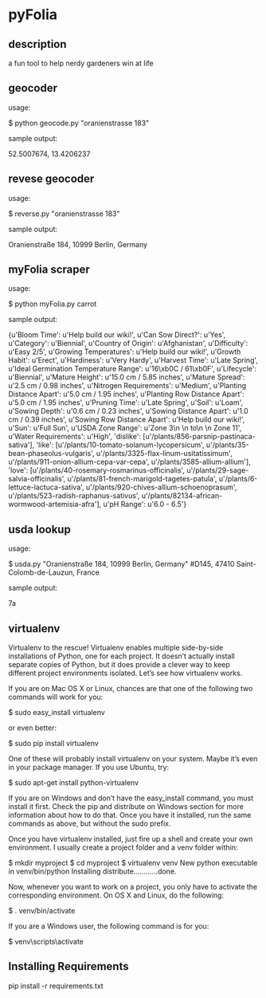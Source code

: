 pyFolia
=======

description
-----------
a fun tool to help nerdy gardeners win at life

geocoder
--------
usage:

$ python geocode.py "oranienstrasse 183"

sample output: 

52.5007674, 13.4206237

revese geocoder
---------------
usage:

$ reverse.py "oranienstrasse 183"

sample output: 

Oranienstraße 184, 10999 Berlin, Germany

myFolia scraper
---------------
usage:

$ python myFolia.py carrot

sample output:

{u'Bloom Time': u'Help build our wiki!',
 u'Can Sow Direct?': u'Yes',
 u'Category': u'Biennial',
 u'Country of Origin': u'Afghanistan',
 u'Difficulty': u'Easy 2/5',
 u'Growing Temperatures': u'Help build our wiki!',
 u'Growth Habit': u'Erect',
 u'Hardiness': u'Very Hardy',
 u'Harvest Time': u'Late Spring',
 u'Ideal Germination Temperature Range': u'16\xb0C / 61\xb0F',
 u'Lifecycle': u'Biennial',
 u'Mature Height': u'15.0 cm / 5.85 inches',
 u'Mature Spread': u'2.5 cm / 0.98 inches',
 u'Nitrogen Requirements': u'Medium',
 u'Planting Distance Apart': u'5.0 cm / 1.95 inches',
 u'Planting Row Distance Apart': u'5.0 cm / 1.95 inches',
 u'Pruning Time': u'Late Spring',
 u'Soil': u'Loam',
 u'Sowing Depth': u'0.6 cm / 0.23 inches',
 u'Sowing Distance Apart': u'1.0 cm / 0.39 inches',
 u'Sowing Row Distance Apart': u'Help build our wiki!',
 u'Sun': u'Full Sun',
 u'USDA Zone Range': u'Zone 3\n          \n          to\n          \n          Zone 11',
 u'Water Requirements': u'High',
 'dislike': [u'/plants/856-parsnip-pastinaca-sativa'],
 'like': [u'/plants/10-tomato-solanum-lycopersicum',
          u'/plants/35-bean-phaseolus-vulgaris',
          u'/plants/3325-flax-linum-usitatissimum',
          u'/plants/911-onion-allium-cepa-var-cepa',
          u'/plants/3585-allium-allium'],
 'love': [u'/plants/40-rosemary-rosmarinus-officinalis',
          u'/plants/29-sage-salvia-officinalis',
          u'/plants/81-french-marigold-tagetes-patula',
          u'/plants/6-lettuce-lactuca-sativa',
          u'/plants/920-chives-allium-schoenoprasum',
          u'/plants/523-radish-raphanus-sativus',
          u'/plants/82134-african-wormwood-artemisia-afra'],
 u'pH Range': u'6.0 - 6.5'}

usda lookup
-----------
usage:

$ usda.py "Oranienstraße 184, 10999 Berlin, Germany"
#D145, 47410 Saint-Colomb-de-Lauzun, France

sample output: 

7a

virtualenv
----------

Virtualenv to the rescue! Virtualenv enables multiple side-by-side installations of Python, one for each project. It doesn’t actually install separate copies of Python, but it does provide a clever way to keep different project environments isolated. Let’s see how virtualenv works.

If you are on Mac OS X or Linux, chances are that one of the following two commands will work for you:

$ sudo easy_install virtualenv

or even better:

$ sudo pip install virtualenv

One of these will probably install virtualenv on your system. Maybe it’s even in your package manager. If you use Ubuntu, try:

$ sudo apt-get install python-virtualenv

If you are on Windows and don’t have the easy_install command, you must install it first. Check the pip and distribute on Windows section for more information about how to do that. Once you have it installed, run the same commands as above, but without the sudo prefix.

Once you have virtualenv installed, just fire up a shell and create your own environment. I usually create a project folder and a venv folder within:

$ mkdir myproject
$ cd myproject
$ virtualenv venv
New python executable in venv/bin/python
Installing distribute............done.

Now, whenever you want to work on a project, you only have to activate the corresponding environment. On OS X and Linux, do the following:

$ . venv/bin/activate

If you are a Windows user, the following command is for you:

$ venv\scripts\activate

Installing Requirements
-----------------------
pip install -r requirements.txt

